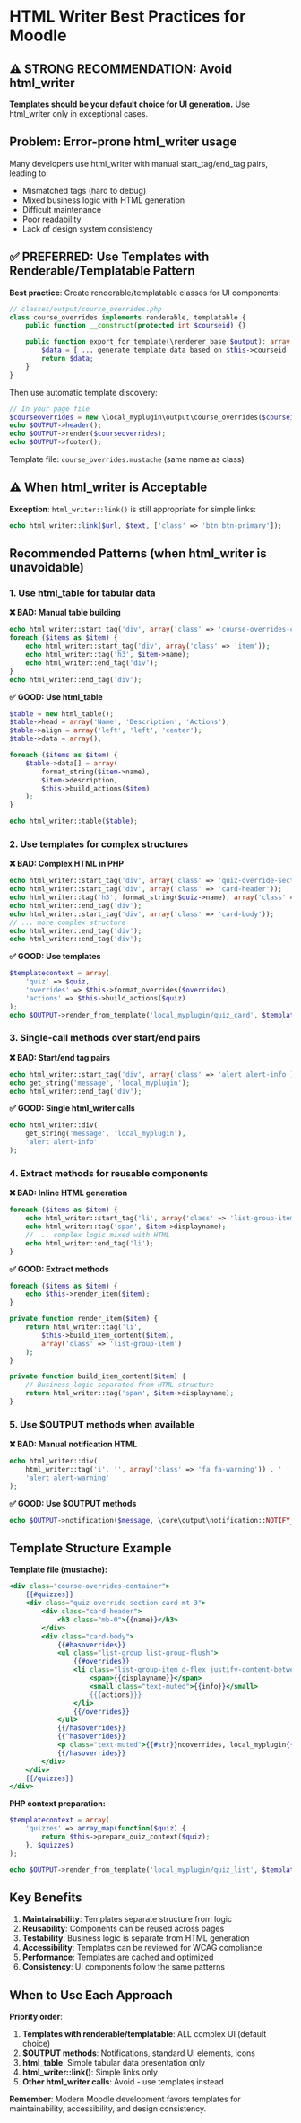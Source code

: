 # HTML Writer Best Practices for Moodle

## ⚠️ STRONG RECOMMENDATION: Avoid html_writer

**Templates should be your default choice for UI generation.** Use html_writer only in exceptional cases.

## Problem: Error-prone html_writer usage

Many developers use html_writer with manual start_tag/end_tag pairs, leading to:
- Mismatched tags (hard to debug)
- Mixed business logic with HTML generation
- Difficult maintenance
- Poor readability
- Lack of design system consistency

## ✅ PREFERRED: Use Templates with Renderable/Templatable Pattern

**Best practice**: Create renderable/templatable classes for UI components:

```php
// classes/output/course_overrides.php
class course_overrides implements renderable, templatable {
    public function __construct(protected int $courseid) {}

    public function export_for_template(\renderer_base $output): array {
        $data = [ ... generate template data based on $this->courseid ... ];
        return $data;
    }
}
```

Then use automatic template discovery:
```php
// In your page file
$courseoverrides = new \local_myplugin\output\course_overrides($courseid);
echo $OUTPUT->header();
echo $OUTPUT->render($courseoverrides);
echo $OUTPUT->footer();
```

Template file: `course_overrides.mustache` (same name as class)

## ⚠️ When html_writer is Acceptable

**Exception**: `html_writer::link()` is still appropriate for simple links:
```php
echo html_writer::link($url, $text, ['class' => 'btn btn-primary']);
```

## Recommended Patterns (when html_writer is unavoidable)

### 1. Use html_table for tabular data

**❌ BAD: Manual table building**
```php
echo html_writer::start_tag('div', array('class' => 'course-overrides-container'));
foreach ($items as $item) {
    echo html_writer::start_tag('div', array('class' => 'item'));
    echo html_writer::tag('h3', $item->name);
    echo html_writer::end_tag('div');
}
echo html_writer::end_tag('div');
```

**✅ GOOD: Use html_table**
```php
$table = new html_table();
$table->head = array('Name', 'Description', 'Actions');
$table->align = array('left', 'left', 'center');
$table->data = array();

foreach ($items as $item) {
    $table->data[] = array(
        format_string($item->name),
        $item->description,
        $this->build_actions($item)
    );
}

echo html_writer::table($table);
```

### 2. Use templates for complex structures

**❌ BAD: Complex HTML in PHP**
```php
echo html_writer::start_tag('div', array('class' => 'quiz-override-section card mt-3'));
echo html_writer::start_tag('div', array('class' => 'card-header'));
echo html_writer::tag('h3', format_string($quiz->name), array('class' => 'mb-0'));
echo html_writer::end_tag('div');
echo html_writer::start_tag('div', array('class' => 'card-body'));
// ... more complex structure
echo html_writer::end_tag('div');
echo html_writer::end_tag('div');
```

**✅ GOOD: Use templates**
```php
$templatecontext = array(
    'quiz' => $quiz,
    'overrides' => $this->format_overrides($overrides),
    'actions' => $this->build_actions($quiz)
);
echo $OUTPUT->render_from_template('local_myplugin/quiz_card', $templatecontext);
```

### 3. Single-call methods over start/end pairs

**❌ BAD: Start/end tag pairs**
```php
echo html_writer::start_tag('div', array('class' => 'alert alert-info'));
echo get_string('message', 'local_myplugin');
echo html_writer::end_tag('div');
```

**✅ GOOD: Single html_writer calls**
```php
echo html_writer::div(
    get_string('message', 'local_myplugin'),
    'alert alert-info'
);
```

### 4. Extract methods for reusable components

**❌ BAD: Inline HTML generation**
```php
foreach ($items as $item) {
    echo html_writer::start_tag('li', array('class' => 'list-group-item'));
    echo html_writer::tag('span', $item->displayname);
    // ... complex logic mixed with HTML
    echo html_writer::end_tag('li');
}
```

**✅ GOOD: Extract methods**
```php
foreach ($items as $item) {
    echo $this->render_item($item);
}

private function render_item($item) {
    return html_writer::tag('li',
        $this->build_item_content($item),
        array('class' => 'list-group-item')
    );
}

private function build_item_content($item) {
    // Business logic separated from HTML structure
    return html_writer::tag('span', $item->displayname);
}
```

### 5. Use $OUTPUT methods when available

**❌ BAD: Manual notification HTML**
```php
echo html_writer::div(
    html_writer::tag('i', '', array('class' => 'fa fa-warning')) . ' ' . $message,
    'alert alert-warning'
);
```

**✅ GOOD: Use $OUTPUT methods**
```php
echo $OUTPUT->notification($message, \core\output\notification::NOTIFY_WARNING);
```

## Template Structure Example

**Template file (mustache):**
```mustache
<div class="course-overrides-container">
    {{#quizzes}}
    <div class="quiz-override-section card mt-3">
        <div class="card-header">
            <h3 class="mb-0">{{name}}</h3>
        </div>
        <div class="card-body">
            {{#hasoverrides}}
            <ul class="list-group list-group-flush">
                {{#overrides}}
                <li class="list-group-item d-flex justify-content-between align-items-center">
                    <span>{{displayname}}</span>
                    <small class="text-muted">{{info}}</small>
                    {{{actions}}}
                </li>
                {{/overrides}}
            </ul>
            {{/hasoverrides}}
            {{^hasoverrides}}
            <p class="text-muted">{{#str}}nooverrides, local_myplugin{{/str}}</p>
            {{/hasoverrides}}
        </div>
    </div>
    {{/quizzes}}
</div>
```

**PHP context preparation:**
```php
$templatecontext = array(
    'quizzes' => array_map(function($quiz) {
        return $this->prepare_quiz_context($quiz);
    }, $quizzes)
);

echo $OUTPUT->render_from_template('local_myplugin/quiz_list', $templatecontext);
```

## Key Benefits

1. **Maintainability**: Templates separate structure from logic
2. **Reusability**: Components can be reused across pages
3. **Testability**: Business logic is separate from HTML generation
4. **Accessibility**: Templates can be reviewed for WCAG compliance
5. **Performance**: Templates are cached and optimized
6. **Consistency**: UI components follow the same patterns

## When to Use Each Approach

**Priority order**:
1. **Templates with renderable/templatable**: ALL complex UI (default choice)
2. **$OUTPUT methods**: Notifications, standard UI elements, icons
3. **html_table**: Simple tabular data presentation only
4. **html_writer::link()**: Simple links only
5. **Other html_writer calls**: Avoid - use templates instead

**Remember**: Modern Moodle development favors templates for maintainability, accessibility, and design consistency.